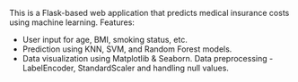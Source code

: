 This is a Flask-based web application that predicts medical insurance costs using machine learning.
Features:
- User input for age, BMI, smoking status, etc.
- Prediction using KNN, SVM, and Random Forest models.
- Data visualization using Matplotlib & Seaborn.
Data preprocessing - LabelEncoder, StandardScaler and handling null values.
